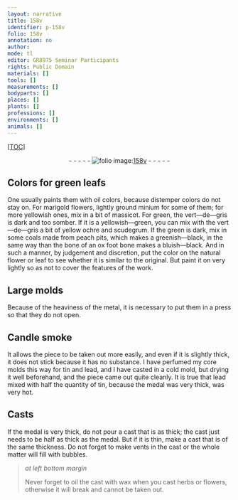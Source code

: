 ```yaml
---
layout: narrative
title: 158v
identifier: p-158v
folio: 158v
annotation: no
author:
mode: tl
editor: GR8975 Seminar Participants
rights: Public Domain
materials: []
tools: []
measurements: []
bodyparts: []
places: []
plants: []
professions: []
environments: []
animals: []
---
```


<p><a href="{{ site.baseurl }}/diplomatic/">[TOC]</a></p><div class="folio" align="center">- - - - - <a href="http://gallica.bnf.fr/ark:/12148/btv1b10500001g/f322.image" target="_blank"><img src="https://cu-mkp.github.io/2017-workshop-edition/assets/photo-icon.png" alt="folio image: " style="display:inline-block; margin-bottom:-3px;"/>158v</a> - - - - - </div>  
  

## Colors for green leafs

 
One usually paints them with oil colors, because distemper colors do not stay on. For marigold flowers, lightly ground minium for some of them; for more yellowish ones, mix in a bit of massicot. For green, the vert—de—gris is dark and too somber. If it is a yellowish—green, you can mix with the vert—de—gris a bit of yellow ochre and scudegrum. If the green is dark, mix in some coals made from peach pits, which makes a greenish—black, in the same way than the bone of an ox foot bone makes a bluish—black. And in such a manner, by judgement and discretion, put the color on the natural flower or leaf to see whether it is similar to the original. But paint it on very lightly so as not to cover the features of the work.
 
 
  

## Large molds

 
Because of the heaviness of the metal, it is necessary to put them in a press so that they do not open.
 
 
  

## Candle smoke

 
It allows the piece to be taken out more easily, and even if it is slightly thick, it does not stick because it has no substance. I have perfumed my core molds this way for tin and lead, and I have casted in a cold mold, but drying it well beforehand, and the piece came out quite cleanly. It is true that lead mixed with half the quantity of tin, because the medal was very thick, was very hot.
 
 
  

## Casts

 
If the medal is very thick, do not pour a cast that is as thick; the cast just needs to be half as thick as the medal. But if it is thin, make a cast that is of the same thickness. Do not forget to make vents in the cast or the whole matter will fill with bubbles.
 
> *at left bottom margin*
> 
> 
>   Never forget to oil the cast with wax when you cast herbs or flowers, otherwise it will break and cannot be taken out. 
 
